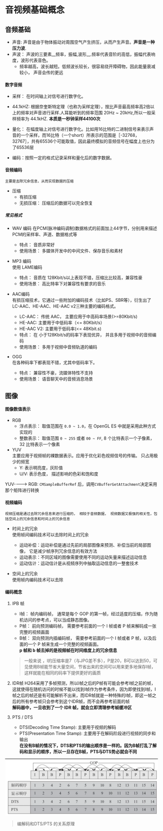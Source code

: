 # 音视频基础概念  

## 音频基础  
* 声音: 声音是由于物体振动对周围空气产生挤压，从而产生声音。__声音是一种压力波__.  
* 声波： 声波的三要素__频率，振幅,波形__.频率代表音阶的高低，振幅代表响度，波形代表音色。   
  * 频率越高，波长越短。低频波长较长，很容易绕开障碍物，因此能量衰减较小， 声音会传的更远  

#### 数字音频  
* 采样： 在时间轴上对信号进行数字化。
* 44.1kHZ: 根据奈奎斯特定理（也称为采样定理），按比声音最高频率高2倍以上的频率对声音进行采样.人耳能听到的频率范围 20Hz ~ 20kHz,所以一般采样频率为  44.1kHZ. __本质是一秒钟采样44100次__  
* 量化： 在幅度轴上对信号进行数字化。比如用16比特的二进制信号来表示声音的一个采样，而16比特（一个short）所表示的范围是［-32768，32767］，共有65536个可能取值，因此最终模拟的音频信号在幅度上也分为了65536层

* 编码：按照一定的格式记录采样和量化后的数字数据。

#### 音频编码  
    主要是去除冗余信息，从而实现数据的压缩     
* 压缩  
    * 有损压缩 
    * 无损压缩： 压缩后的数据可以完全恢复  
#####  常见格式  
* WAV 编码 
    在PCM(脉冲编码调制)数据格式的前面加上44字节，分别用来描述PCM的采样率、声道、数据格式等   
    * 特点： 音质非常好 
    * 使用场景： 多媒体开发中的中间文件、保存音乐和素材  
* MP3 编码  
    使用 LAME编码  
    * 特点： 音质在 128Kbit/s以上表现不错，压缩比比较高，兼容性豪  
    * 使用场景： 高比特率下对兼容性有要求的音乐  

* AAC编码  
    有损压缩技术，它通过一些附加的编码技术（比如PS、SBR等），衍生出了LC-AAC、HE-AAC、HE-AAC v2三种主要的编码格式。
    * LC-AAC： 传统 AAC， 主要应用于中高码率场景(>=80Kbit/s)  
    * HE-AAC: 主要用于中低码率（<= 80Kbit/s）  
    * HE-AAC V2: 主要用于低码率(<= 48Kbit.s)   
    * 特点： 在 小于128Kbit/s的码率下表现优异， 并且多用于视频中的音频编码  
    * 使用场景： 多用于视频中音频轨道的编码  
* OGG  
    在各种码率下都表现不错，尤其中低码率下。  
    * 特点： 兼容性不豪，流媒体特性不支持  
    * 使用场景： 语音聊天中的音频消息场景  





## 图像  

#### 图像数值表示 
* RGB  
    * 浮点表示： 取值范围在 `0.0 ~ 1.0`，在 OpenGL ES 中就是采用此种方式实现的  
    * 整数表示： 取值范围 `0 ~ 255` 或者 `00 ~ FF`, 8 个比特表示一个子像素， 32 比特表示一个像素
* YUV  
    主要应用于视频帧的裸数据表示。应用于优化彩色视频信号的传输。 
    只占用极少的频宽   
    * Y: 表示明亮度，灰阶值  
    * U/V: 表示色度， 描述影响的色彩和饱和度  

YUV----> RGB: 
`CMSampleBufferRef` 后，调用`CVBufferGetAttachment`决定采用那个矩阵进行转换   





#### 视频编码   
    视频压缩是通过去除冗余信息来进行压缩的， 相较于音频数据， 视频数据又极强的相关性，包括空间上的冗余信息和时间上的冗余信息    

* 时间上的冗余  
    使用帧间编码技术可以去除时间上的冗余  
    * 运动补偿：运动补偿是通过先前的局部图像来预测、补偿当前的局部图像， 它是减少帧序列冗余信息的有效方法      
    * 运动表示：不同区域的图像需要使用不同的运动矢量来描述运动信息   
    * 运动估计：运动估计是从视频序列中抽取运动信息的一整套技术   

* 空间上的冗余  
    使用帧内编码技术可以去除   




#### 编码概念  
1. IPB 帧  
    * I帧： 帧内编码帧， 通常是每个 GOP 的第一帧，经过适度的压缩，作为随机访问的参考点，可以当成静态图像。   
    * P帧： 前向预测编码帧， 需要参考前面的一个 I 帧或者 P 帧来解码成一张完整的视频画面  
    * B帧： 双向预测内插编码帧， 需要参考前面的一个 I 帧或者 P 帧，以及后面的一个 P 帧来生成一个完整的视频画面。   
    __p 帧和 b 帧去掉的是视频帧在时间维度上的冗余信息__  

    > 一般来说 ，I的压缩率是7（与JPG差不多），P是20，B可以达到50，可见使用B帧能节省大量空间，节省出来的空间可以用来更多地保存I帧，这样就能在相同的码率下提供更好的画质


2. IDR帧 
    H264采用了多帧预测，所以I帧之后的P帧有可能会参考I帧之前的帧，这就使得在随机访问的时候不能以找到I帧作为参考条件，因为即使找到I帧，I帧之后的帧还是有可能解析不出来，而IDR帧就是一种特殊的I帧，即这一帧之后的所有参考帧只会参考到这个IDR帧，而不会再参考前面的帧  
    __解码器中，一旦收到了一个 IDR 帧，就会立即清理参考帧缓冲区__  


3. PTS / DTS  
    * DTS(Decoding Time Stamp): 主要用于视频的解码 
    * PTS(Presentation Time Stamp): 主要用于在解码阶段进行视频的同步和输出  
    __在没有B帧的情况下，DTS和PTS的输出顺序是一样的。因为B帧打乱了解码和显示的顺序，所以一旦存在B帧，PTS与DTS势必就会不同__  


![图 0](image/1693124708054-2f253d8f19346b4e249b7b05f30424ce84dd4ee215cdbbfdda7f562d6e32a606.png)  
> 编解码和DTS/PTS 的关系原理   







